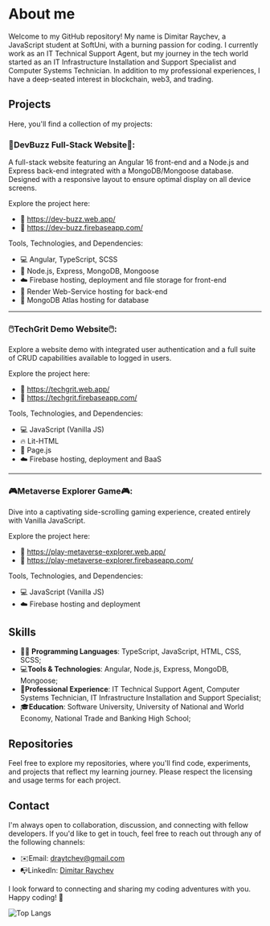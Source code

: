 

<!--
**dimitarraychev/dimitarraychev** is a ✨ _special_ ✨ repository because its `README.md` (this file) appears on your GitHub profile.

Here are some ideas to get you started:

- 🔭 I’m currently working on ...
- 🌱 I’m currently learning ...
- 👯 I’m looking to collaborate on ...
- 🤔 I’m looking for help with ...
- 💬 Ask me about ...
- 📫 How to reach me: ...
- 😄 Pronouns: ...
- ⚡ Fun fact: ...
-->

# About me

Welcome to my GitHub repository! My name is Dimitar Raychev, a JavaScript student at SoftUni, with a burning passion for coding. I currently work as an IT Technical Support Agent, but my journey in the tech world started as an IT Infrastructure Installation and Support Specialist and Computer Systems Technician. In addition to my professional experiences, I have a deep-seated interest in blockchain, web3, and trading.

## Projects

Here, you'll find a collection of my projects:

### 🐝DevBuzz Full-Stack Website🐝:

A full-stack website featuring an Angular 16 front-end and a Node.js and Express back-end integrated with a MongoDB/Mongoose database. Designed with a responsive layout to ensure optimal display on all device screens.

Explore the project here:
- 🔗 https://dev-buzz.web.app/
- 🔗 https://dev-buzz.firebaseapp.com/

Tools, Technologies, and Dependencies:
- 💻 Angular, TypeScript, SCSS
- 📱 Node.js, Express, MongoDB, Mongoose
- ☁️ Firebase hosting, deployment and file storage for front-end
- 🕋 Render Web-Service hosting for back-end
- 🦦 MongoDB Atlas hosting for database

---

### 🖱️TechGrit Demo Website🖱️:

Explore a website demo with integrated user authentication and a full suite of CRUD capabilities available to logged in users.

Explore the project here:
- 🔗 https://techgrit.web.app/
- 🔗 https://techgrit.firebaseapp.com/

Tools, Technologies, and Dependencies:
- 💻 JavaScript (Vanilla JS)
- 🔥 Lit-HTML
- 📄 Page.js
- ☁️ Firebase hosting, deployment and BaaS

---

### 🎮Metaverse Explorer Game🎮:

Dive into a captivating side-scrolling gaming experience, created entirely with Vanilla JavaScript.

Explore the project here:
- 🔗 https://play-metaverse-explorer.web.app/
- 🔗 https://play-metaverse-explorer.firebaseapp.com/

Tools, Technologies, and Dependencies:
- 💻 JavaScript (Vanilla JS)
- ☁️ Firebase hosting and deployment

## Skills

- 👨‍💻 **Programming Languages**: TypeScript, JavaScript, HTML, CSS, SCSS;
- 💻**Tools & Technologies**: Angular, Node.js, Express, MongoDB, Mongoose;
- 🔧**Professional Experience**: IT Technical Support Agent, Computer Systems Technician, IT Infrastructure Installation and Support Specialist;
- 🎓**Education**: Software University, University of National and World Economy, National Trade and Banking High School;

## Repositories

Feel free to explore my repositories, where you'll find code, experiments, and projects that reflect my learning journey. Please respect the licensing and usage terms for each project.

## Contact

I'm always open to collaboration, discussion, and connecting with fellow developers. If you'd like to get in touch, feel free to reach out through any of the following channels:

- ✉️Email: draytchev@gmail.com
- 📭LinkedIn: [Dimitar Raychev](https://linkedin.com/in/dimitaraychev)

I look forward to connecting and sharing my coding adventures with you. Happy coding! 🚀

![Top Langs](https://github-readme-stats.vercel.app/api/top-langs/?username=dimitarraychev&layout=donut&theme=dark)
